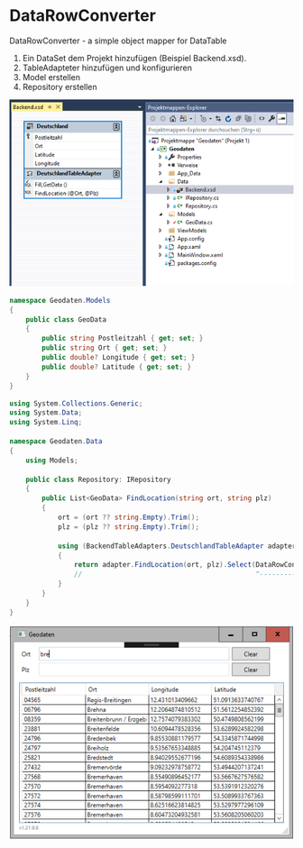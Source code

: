 # DataRowConverter
DataRowConverter - a simple object mapper for DataTable

1. Ein DataSet dem Projekt hinzufügen (Beispiel Backend.xsd).
2. TableAdapteter hinzufügen und konfigurieren
3. Model erstellen
4. Repository erstellen

![Screenshot](./images/screenshot1.PNG)

```csharp
namespace Geodaten.Models
{
    public class GeoData
    {
        public string Postleitzahl { get; set; }
        public string Ort { get; set; }
        public double? Longitude { get; set; }
        public double? Latitude { get; set; }
    }
}
```

```csharp
using System.Collections.Generic;
using System.Data;
using System.Linq;

namespace Geodaten.Data
{
    using Models;

    public class Repository: IRepository
    {
        public List<GeoData> FindLocation(string ort, string plz)
        {
            ort = (ort ?? string.Empty).Trim();
            plz = (plz ?? string.Empty).Trim();

            using (BackendTableAdapters.DeutschlandTableAdapter adapter = new BackendTableAdapters.DeutschlandTableAdapter())
            {
                return adapter.FindLocation(ort, plz).Select(DataRowConverter<GeoData>.Cast).ToList();
                //                                           ^----------------------------^
            }
        }
    }
}
```
![Screenshot](./images/screenshot2.PNG)







